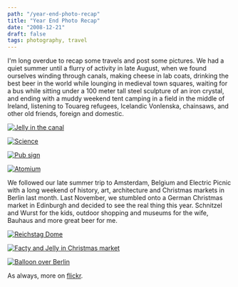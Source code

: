 ```yaml
---
path: "/year-end-photo-recap"
title: "Year End Photo Recap"
date: "2008-12-21"
draft: false
tags: photography, travel
---
```


I'm long overdue to recap some travels and post some pictures. We had a quiet summer until a flurry of activity in late
August, when we found ourselves winding through canals, making cheese in lab coats, drinking the best beer in the world
while lounging in medieval town squares, waiting for a bus while sitting under a 100 meter tall steel sculpture of an
    iron crystal, and ending with a muddy weekend tent camping in a field in the middle of Ireland, listening to Touareg
    refugees, Icelandic Vonlenska, chainsaws, and other old friends, foreign and domestic.

<a data-flickr-embed="true"  href="https://www.flickr.com/photos/fhwrdh/2792479722/" title="Jelly in the canal"><img src="https://farm4.staticflickr.com/3216/2792479722_de96779dc2_b.jpg" alt="Jelly in the canal"></a><script async src="//embedr.flickr.com/assets/client-code.js" charset="utf-8"></script>

<a data-flickr-embed="true"  href="https://www.flickr.com/photos/fhwrdh/2791659435/" title="Science"><img src="https://farm4.staticflickr.com/3177/2791659435_8c7d884f68_b.jpg" alt="Science"></a><script async src="//embedr.flickr.com/assets/client-code.js" charset="utf-8"></script>

<a data-flickr-embed="true"  href="https://www.flickr.com/photos/fhwrdh/2792871924/" title="Pub sign"><img src="https://farm4.staticflickr.com/3192/2792871924_5092821a6f_b.jpg"  alt="Pub sign"></a><script async src="//embedr.flickr.com/assets/client-code.js" charset="utf-8"></script>

<a data-flickr-embed="true"  href="https://www.flickr.com/photos/fhwrdh/2794932631/" title="Atomium"><img src="https://farm4.staticflickr.com/3078/2794932631_8bfe71eaf8_b.jpg" alt="Atomium"></a><script async src="//embedr.flickr.com/assets/client-code.js" charset="utf-8"></script>

We followed our late summer trip to Amsterdam, Belgium and Electric Picnic with a long weekend of history, art, architecture and Christmas markets in Berlin last month. Last November, we stumbled onto a German Christmas market in Edinburgh and decided to see the real thing this year. Schnitzel and Wurst for the kids, outdoor shopping and museums for the wife, Bauhaus and more great beer for me.

<a data-flickr-embed="true"  href="https://www.flickr.com/photos/fhwrdh/3115508086/" title="Reichstag Dome"><img src="https://farm4.staticflickr.com/3008/3115508086_bf859204d3_b.jpg"  alt="Reichstag Dome"></a><script async src="//embedr.flickr.com/assets/client-code.js" charset="utf-8"></script>

<a data-flickr-embed="true"  href="https://www.flickr.com/photos/fhwrdh/3113891497/" title="Facty and Jelly in Christmas market"><img src="https://farm4.staticflickr.com/3153/3113891497_d82136e86e_b.jpg"  alt="Facty and Jelly in Christmas market"></a><script async src="//embedr.flickr.com/assets/client-code.js" charset="utf-8"></script>

<a data-flickr-embed="true"  href="https://www.flickr.com/photos/fhwrdh/3115568622/" title="Balloon over Berlin"><img src="https://farm4.staticflickr.com/3151/3115568622_465a2d4703_b.jpg"  alt="Balloon over Berlin"></a><script async src="//embedr.flickr.com/assets/client-code.js" charset="utf-8"></script>


As always, more on <a href="http://www.flickr.com/photos/fhwrdh">flickr</a>.
